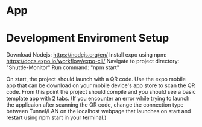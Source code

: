 # App

# Development Enviroment Setup

Download Nodejs: https://nodejs.org/en/
Install expo using npm: https://docs.expo.io/workflow/expo-cli/
Navigate to project directory: "Shuttle-Monitor"
Run command: "npm start"

On start, the project should launch with a QR code.
Use the expo mobile app that can be download on your mobile device's app store to scan the QR code.
From this point the project should compile and you should see a basic template app with 2 tabs.
(If you encounter an error while trying to launch the applicaion after scanning the QR code, change the connection type between Tunnel/LAN on the localhost webpage that launches on start and restart using npm start in your terminal.)

